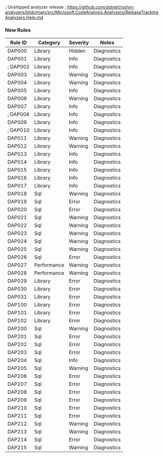 ﻿; Unshipped analyzer release
; https://github.com/dotnet/roslyn-analyzers/blob/main/src/Microsoft.CodeAnalysis.Analyzers/ReleaseTrackingAnalyzers.Help.md

### New Rules

Rule ID | Category | Severity | Notes
--------|----------|----------|-------
DAP000 | Library | Hidden | Diagnostics
DAP001 | Library | Info | Diagnostics
; DAP002 | Library | Info | Diagnostics
DAP003 | Library | Warning | Diagnostics
DAP004 | Library | Warning | Diagnostics
DAP005 | Library | Info | Diagnostics
DAP006 | Library | Warning | Diagnostics
DAP007 | Library | Info | Diagnostics
; DAP008 | Library | Info | Diagnostics
DAP009 | Library | Info | Diagnostics
; DAP010 | Library | Info | Diagnostics
DAP011 | Library | Warning | Diagnostics
DAP012 | Library | Warning | Diagnostics
DAP013 | Library | Info | Diagnostics
DAP014 | Library | Info | Diagnostics
DAP015 | Library | Info | Diagnostics
DAP016 | Library | Info | Diagnostics
DAP017 | Library | Info | Diagnostics
DAP018 | Sql | Warning | Diagnostics
DAP019 | Sql | Error | Diagnostics
DAP020 | Sql | Error | Diagnostics
DAP021 | Sql | Warning | Diagnostics
DAP022 | Sql | Warning | Diagnostics
DAP023 | Sql | Warning | Diagnostics
DAP024 | Sql | Warning | Diagnostics
DAP025 | Sql | Warning | Diagnostics
DAP026 | Sql | Error | Diagnostics
DAP027 | Performance | Warning | Diagnostics
DAP028 | Performance | Warning | Diagnostics
DAP029 | Library | Error | Diagnostics
DAP030 | Library | Error | Diagnostics
DAP031 | Library | Error | Diagnostics
DAP100 | Library | Error | Diagnostics
DAP101 | Library | Error | Diagnostics
DAP102 | Library | Error | Diagnostics
DAP200 | Sql | Warning | Diagnostics
DAP201 | Sql | Error | Diagnostics
DAP202 | Sql | Error | Diagnostics
DAP203 | Sql | Error | Diagnostics
DAP204 | Sql | Info | Diagnostics
DAP205 | Sql | Warning | Diagnostics
DAP206 | Sql | Error | Diagnostics
DAP207 | Sql | Error | Diagnostics
DAP208 | Sql | Error | Diagnostics
DAP209 | Sql | Error | Diagnostics
DAP210 | Sql | Error | Diagnostics
DAP211 | Sql | Error | Diagnostics
DAP212 | Sql | Warning | Diagnostics
DAP213 | Sql | Warning | Diagnostics
DAP214 | Sql | Error | Diagnostics
DAP215 | Sql | Warning | Diagnostics